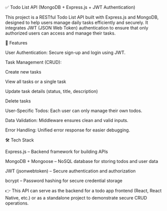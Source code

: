 ✅ Todo List API (MongoDB + Express.js + JWT Authentication)

This project is a RESTful Todo List API built with Express.js and MongoDB, designed to help users manage daily tasks efficiently and securely. It integrates JWT (JSON Web Token) authentication to ensure that only authorized users can access and manage their tasks.

🔑 Features

User Authentication: Secure sign-up and login using JWT.

Task Management (CRUD):

Create new tasks

View all tasks or a single task

Update task details (status, title, description)

Delete tasks

User-Specific Todos: Each user can only manage their own todos.

Data Validation: Middleware ensures clean and valid inputs.

Error Handling: Unified error response for easier debugging.

🛠 Tech Stack

Express.js – Backend framework for building APIs

MongoDB + Mongoose – NoSQL database for storing todos and user data

JWT (jsonwebtoken) – Secure authentication and authorization

bcrypt – Password hashing for secure credential storage

👉 This API can serve as the backend for a todo app frontend (React, React Native, etc.) or as a standalone project to demonstrate secure CRUD operations.
